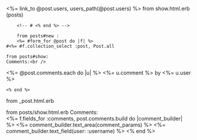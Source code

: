 <%= link_to @post.users, users_path(@post.users) %> from show.html.erb (posts)
<!-- 
		<% Category.all.each do |c| %>
		<p>
			<label for="category_id_<%= c.id %>"><%= c.name %></label>
			<input type="checkbox" name="post[category_ids][]" value="<%= c.id %>" id="category_id_<%= c.id %>">
		</p> -->
		<!-- # <% end %> -->

		from posts#new : 
		<%= #form_for @post do |f| %>
	#<%= #f.collection_select :post, Post.all 

	from posts#show:
	Comments:<br />

<%= @post.comments.each do |u| %>
	<%= u.comment %> by <%= u.user %>

	<% end %>

from _post.html.erb
	<!--# <%= comment.content %>
    # <%= user.username %> -->
    

from posts/show.html.erb
Comments: <br />
	<%= f.fields_for :comments, post.comments.build do |comment_builder| %>
		<%= comment_builder.text_area(comment_params) %>
		<%= comment_builder.text_field(user: :username) %>
	<% end %>